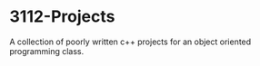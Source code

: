 # 3112-Projects
A collection of poorly written c++ projects for an object oriented programming class. 
